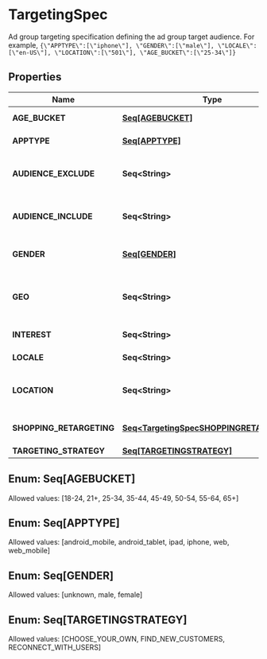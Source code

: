 

# TargetingSpec

Ad group targeting specification defining the ad group target audience. For example, `{\"APPTYPE\":[\"iphone\"], \"GENDER\":[\"male\"], \"LOCALE\":[\"en-US\"], \"LOCATION\":[\"501\"], \"AGE_BUCKET\":[\"25-34\"]}`

## Properties

Name | Type | Description | Notes
------------ | ------------- | ------------- | -------------
**AGE_BUCKET** | [**Seq[AGEBUCKET]**](#Seq[AGEBUCKET]) | Age ranges. If the AGE_BUCKET field is missing, the default behavior in terms of ad delivery is that **All age buckets** will be targeted. |  [optional]
**APPTYPE** | [**Seq[APPTYPE]**](#Seq[APPTYPE]) | Allowed devices. If the APPTYPE field is missing, the default behavior in terms of ad delivery is that **All devices/apptypes** will be targeted. |  [optional]
**AUDIENCE_EXCLUDE** | **Seq&lt;String&gt;** | Excluded customer list IDs. Used to drive new customer acquisition goals. For example: [\&quot;2542620905475\&quot;]. Audience lists need to have at least 100 people with Pinterest accounts in them. If the AUDIENCE_EXCLUDE field is missing, the default behavior in terms of ad delivery is that **No users will be excluded**. |  [optional]
**AUDIENCE_INCLUDE** | **Seq&lt;String&gt;** | Targeted customer list IDs. For example: [\&quot;2542620905473\&quot;]. Audience lists need to have at least 100 people with Pinterest accounts in them Audience lists need to have at least 100 people with Pinterest accounts in them. If the AUDIENCE_INCLUDE field is missing, the default behavior in terms of ad delivery is that **All users will be included**. |  [optional]
**GENDER** | [**Seq[GENDER]**](#Seq[GENDER]) | Targeted genders. Values: [\&quot;unknown\&quot;,\&quot;male\&quot;,\&quot;female\&quot;]. If the GENDER field is missing, the default behavior in terms of ad delivery is that **All genders will be targeted**. |  [optional]
**GEO** | **Seq&lt;String&gt;** | Location region codes, e.g., \&quot;BE-VOV\&quot; (East Flanders, Belgium) For complete list, &lt;a href&#x3D;\&quot;https://help.pinterest.com/sub/helpcenter/partner/pinterest_location_targeting_codes.xlsx\&quot; target&#x3D;\&quot;_blank\&quot;&gt;click here&lt;/a&gt; or postal codes, e.g., \&quot;US-94107\&quot;. Use either region codes or postal codes but not both. At least one of LOCATION or GEO must be specified. If the GEO field is missing, then only LOCATION values will be targeted (see LOCATION field below). |  [optional]
**INTEREST** | **Seq&lt;String&gt;** | Array of interest object IDs. If the INTEREST field is missing, the default behavior in terms of ad delivery is that **All interests will be targeted**. |  [optional]
**LOCALE** | **Seq&lt;String&gt;** | 24 ISO 639-1 two letter language codes. If the LOCALE field is missing, the default behavior in terms of ad delivery is that **All languages will be targeted, only english non-sublanguage will be targeted**. |  [optional]
**LOCATION** | **Seq&lt;String&gt;** | 22 ISO Alpha 2 two letter country codes or US Nielsen DMA (Designated Market Area) codes (location region codes) (e.g., [\&quot;US\&quot;, \&quot;807\&quot;]). For complete list, click here. Location-Country and Location-Metro codes apply. At least one of LOCATION or GEO must be specified. If the LOCATION field is missing, then only GEO values will be targeted (see GEO field above). |  [optional]
**SHOPPING_RETARGETING** | [**Seq&lt;TargetingSpecSHOPPINGRETARGETING&gt;**](TargetingSpecSHOPPINGRETARGETING.md) | Array of object: lookback_window [Integer]: Number of days ago to start lookback timeframe for dynamic retargeting tag_types [Array of integer]: Event types to target for dynamic retargeting exclusion_window [Integer]: Number of days ago to stop lookback timeframe for dynamic retargeting |  [optional]
**TARGETING_STRATEGY** | [**Seq[TARGETINGSTRATEGY]**](#Seq[TARGETINGSTRATEGY]) |  |  [optional]


## Enum: Seq[AGEBUCKET]
Allowed values: [18-24, 21+, 25-34, 35-44, 45-49, 50-54, 55-64, 65+]



## Enum: Seq[APPTYPE]
Allowed values: [android_mobile, android_tablet, ipad, iphone, web, web_mobile]



## Enum: Seq[GENDER]
Allowed values: [unknown, male, female]



## Enum: Seq[TARGETINGSTRATEGY]
Allowed values: [CHOOSE_YOUR_OWN, FIND_NEW_CUSTOMERS, RECONNECT_WITH_USERS]




